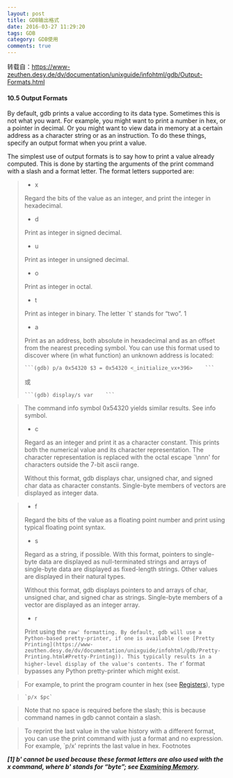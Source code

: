 ```yaml
---
layout: post
title: GDB输出格式
date: 2016-03-27 11:29:20
tags: GDB
category: GDB使用
comments: true
---
```



转载自：https://www-zeuthen.desy.de/dv/documentation/unixguide/infohtml/gdb/Output-Formats.html

#### 10.5 Output Formats

By default, gdb prints a value according to its data type. Sometimes this is not what you want. For example, you might want to print a number in hex, or a pointer in decimal. Or you might want to view data in memory at a certain address as a character string or as an instruction. To do these things, specify an output format when you print a value.

The simplest use of output formats is to say how to print a value already computed. This is done by starting the arguments of the print command with a slash and a format letter. The format letters supported are:

> * x
>
> Regard the bits of the value as an integer, and print the integer in hexadecimal. 
> * d
>
> Print as integer in signed decimal. 
> * u
>
> Print as integer in unsigned decimal. 
> * o
>
> Print as integer in octal. 
> * t
>
> Print as integer in binary. The letter `t' stands for “two”. 1 
> * a
>
> Print as an address, both absolute in hexadecimal and as an offset from the nearest preceding symbol. You can use this format used to discover where (in what function) an unknown address is located:
>
>     ```(gdb) p/a 0x54320 $3 = 0x54320 <_initialize_vx+396>    ```
>
> 或
>
>     ```(gdb) display/s var    ```

> The command info symbol 0x54320 yields similar results. See info symbol.
>
> * c
>
> Regard as an integer and print it as a character constant. This prints both the numerical value and its character representation. The character representation is replaced with the octal escape `\nnn' for characters outside the 7-bit ascii range.
>
> Without this format, gdb displays char, unsigned char, and signed char data as character constants. Single-byte members of vectors are displayed as integer data.

> * f
>
> Regard the bits of the value as a floating point number and print using typical floating point syntax. 
> * s
>
> Regard as a string, if possible. With this format, pointers to single-byte data are displayed as null-terminated strings and arrays of single-byte data are displayed as fixed-length strings. Other values are displayed in their natural types.
>
> Without this format, gdb displays pointers to and arrays of char, unsigned char, and signed char as strings. Single-byte members of a vector are displayed as an integer array.
>
> * r
>
> Print using the `raw' formatting. By default, gdb will use a Python-based pretty-printer, if one is available (see [Pretty Printing](https://www-zeuthen.desy.de/dv/documentation/unixguide/infohtml/gdb/Pretty-Printing.html#Pretty-Printing)). This typically results in a higher-level display of the value's contents. The `r' format bypasses any Python pretty-printer which might exist. 

> For example, to print the program counter in hex (see [Registers](https://www-zeuthen.desy.de/dv/documentation/unixguide/infohtml/gdb/Registers.html#Registers)), type

>     `p/x $pc`

> Note that no space is required before the slash; this is because command names in gdb cannot contain a slash.

> To reprint the last value in the value history with a different format, you can use the print command with just a format and no expression. For example, `p/x' reprints the last value in hex.
Footnotes

***[1] b' cannot be used because these format letters are also used with the x command, where b' stands for “byte”; see [Examining Memory](https://www-zeuthen.desy.de/dv/documentation/unixguide/infohtml/gdb/Memory.html#Memory).***

